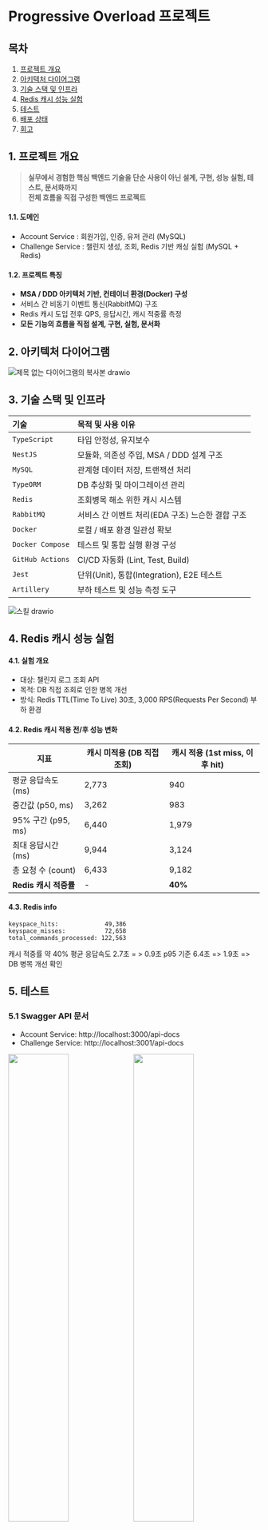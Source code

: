
# Progressive Overload 프로젝트

##  목차

1. [프로젝트 개요](#1-프로젝트-개요)
2. [아키텍처 다이어그램](#2-아키텍처-다이어그램)
3. [기술 스택 및 인프라](#3-기술-스택-및-인프라)
4. [Redis 캐시 성능 실험](#4-redis-캐시-성능-실험)
5. [테스트](#5-테스트)
6. [배포 상태](#6-배포-상태)
7. [회고](#7-회고)

## 1. 프로젝트 개요

> **실무에서 경험한 핵심 백엔드 기술을
> 단순 사용이 아닌 설계, 구현, 성능 실험, 테스트, 문서화까지  
> 전체 흐름을 직접 구성한 백엔드 프로젝트**

#### 1.1.  도메인
  - Account Service : 회원가입, 인증, 유저 관리 (MySQL)
  - Challenge Service : 챌린지 생성, 조회, Redis 기반 캐싱 실험 (MySQL + Redis)

#### 1.2.  프로젝트 특징
- **MSA / DDD 아키텍처 기반, 컨테이너 환경(Docker) 구성**
- 서비스 간 비동기 이벤트 통신(RabbitMQ) 구조
- Redis 캐시 도입 전후 QPS, 응답시간, 캐시 적중률 측정
- **모든 기능의 흐름을 직접 설계, 구현, 실험, 문서화**


## 2. 아키텍처 다이어그램
![제목 없는 다이어그램의 복사본 drawio](https://github.com/user-attachments/assets/2a223e60-a337-4d6c-859c-dbd751d11d9d)


## 3. 기술 스택 및 인프라

|  기술 | 목적 및 사용 이유 |
|  :--- | :--- |
| `TypeScript`  | 타입 안정성, 유지보수  |
|  `NestJS` | 모듈화, 의존성 주입, MSA / DDD 설계 구조 |
|  `MySQL` | 관계형 데이터 저장, 트랜잭션 처리 |
|  `TypeORM` | DB 추상화 및 마이그레이션 관리 |
|  `Redis` | 조회병목 해소 위한 캐시 시스템|
|  `RabbitMQ` | 서비스 간 이벤트 처리(EDA 구조) 느슨한 결합 구조 |
|  `Docker` | 로컬 / 배포 환경 일관성 확보|
|  `Docker Compose` | 테스트 및 통합 실행 환경 구성 |
|  `GitHub Actions` | CI/CD 자동화 (Lint, Test, Build) |
|  `Jest` | 단위(Unit), 통합(Integration), E2E 테스트 |
|  `Artillery` | 부하 테스트 및 성능 측정 도구 |



![스킬 drawio](https://github.com/user-attachments/assets/b47b3e0a-f92c-424d-a68e-939e7a484805)


## 4. Redis 캐시 성능 실험
#### 4.1. 실험 개요
- 대상: 챌린지 로그 조회 API
- 목적: DB 직접 조회로 인한 병목 개선
- 방식: Redis TTL(Time To Live) 30초, 3,000 RPS(Requests Per Second) 부하 환경

#### 4.2. Redis 캐시 적용 전/후 성능 변화

| 지표                       | 캐시 미적용 (DB 직접 조회) | 캐시 적용 (1st miss, 이후 hit) |
|----------------------------|--------------------------|-------------------------------|
| 평균 응답속도 (ms)         | 2,773                    | 940                           |
| 중간값 (p50, ms)           | 3,262                    | 983                           |
| 95% 구간 (p95, ms)         | 6,440                    | 1,979                         |
| 최대 응답시간 (ms)         | 9,944                    | 3,124                         |
| 총 요청 수 (count)         | 6,433                    | 9,182                         |
| **Redis 캐시 적중률**      | -                        | **40%**                       |


#### 4.3. Redis info

```plaintext
keyspace_hits:             49,386
keyspace_misses:           72,658
total_commands_processed: 122,563
```
캐시 적중률 약 40%
평균 응답속도 2.7초 = > 0.9초 
p95 기준 6.4초 => 1.9초
=> DB 병목 개선 확인


## 5. 테스트

### 5.1 Swagger API 문서

- Account Service: http://localhost:3000/api-docs
- Challenge Service: http://localhost:3001/api-docs
<p float="left">
  <img src="https://github.com/user-attachments/assets/dfd0acf2-58c8-4f13-933f-b665087a1b7b" width="49%"/>
  <img src="https://github.com/user-attachments/assets/029704e3-a4ef-4ad1-a102-d1a4b4ab2e9b" width="49%"/>
</p>


### 5.2 E2E 테스트

####  Account Service E2E 테스트
```bash
pnpm test:e2e:account

####  Challenge Service E2E 테스트

pnpm test:e2e:challenge
```

- **Docker-compose.e2e.yml 기반 실행**
-  MQ, Redis, MySQL 통합 환경
-  이벤트 흐름, 캐시 흐름 포함한 테스트 시나리오 구성


#####  캐시 적중 테스트 예시 

```ts
// 1. 기존 캐시 삭제 => MISS 유도
await redis.del(cacheKey);

// 2. 챌린지 생성 (캐시 MISS 발생 유도)
await request(server).post('/challenges').send({ ... })

// 3. 첫 번째 조회 (MISS => DB 조회 발생)
const res1 = await request(server).get(`/challenges/logs/${userId}`);

// 4. 두 번째 조회 (HIT => Redis 캐시 조회)
const res2 = await request(server).get(`/challenges/logs/${userId}`);
expect(res2.body).toEqual(res1.body);

// 5. Redis 실제 캐시가 생성 확인
const cached = await redis.get(cacheKey);
expect(cached).toBeDefined();
```


## 6. 배포 상태

- CI/CD: GitHub Actions + GHCR 자동 배포 완료
- Account Docker Image Registry: `ghcr.io/coding-corgi/account-service:latest`
- Challenge Docker Image Registry: `ghcr.io/coding-corgi/challenge-service:latest`
- 실서버 배포 별도로 하지 않고 로컬 기반 환경으로 테스트 & 검증
  
> 실제 배포 가능한 수준 구성, E2E 테스트까지 포함한 CI 완료

## 7. 회고

> 이번 프로젝트를 통해 이전 회사에서 단순히 **사용**만 해봤던 기술들을
> 직접 구성하고, 서비스 설계와 테스트, 지속적인 통합(Continuous Integration), 지속적인 제공/배포(Continuous Delivery/Deployment)까지 진행을 했습니다
> 
> 작은 프로젝트임에도 불구하고 수많은 에러와 시행착오를 겪으며 단순히 기능을 쓸 줄 안다에서
> **문제의 근본적인 원인을 고민하며**, 해결할 수 있는 역량을 기를 수 있었습니다


